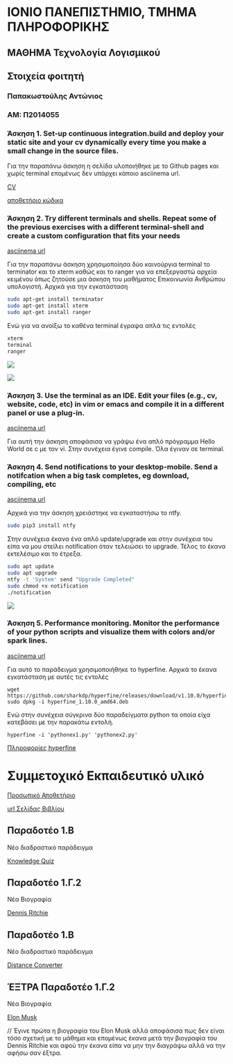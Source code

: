 # ΙΟΝΙΟ ΠΑΝΕΠΙΣΤΗΜΙΟ, ΤΜΗΜΑ ΠΛΗΡΟΦΟΡΙΚΗΣ 
## ΜΑΘΗΜΑ Τεχνολογία Λογισμικού

## Στοιχεία φοιτητή  
### Παπακωστούλης Αντώνιος
### ΑΜ: Π2014055




### Άσκηση 1. Set-up continuous integration.build and deploy your static site and your cv dynamically every time you make a small change in the source files.

Για την παραπάνω άσκηση η σελίδα υλοποιήθηκε με το Github pages και χωρίς terminal επομένως δεν υπάρχει κάποιο asciinema url.


[CV](https://p14papa1.github.io/CV/)

[αποθετήριο κώδικα](https://github.com/p14papa1/CV)


### Άσκηση 2. Try different terminals and shells. Repeat some of the previous exercises with a different terminal-shell and create a custom configuration that fits your needs	

[asciinema url](https://asciinema.org/a/vdcpu4sMnC4F7ai02QP084MKB)

Για την παραπάνω άσκηση χρησιμοποίησα δύο καινούργια terminal το terminator και το xterm καθώς και το ranger για να επεξεργαστώ αρχεία κειμένου όπως ζητούσε μια άσκηση του μαθήματος Επικοινωνία Ανθρώπου υπολογιστή. Αρχικά για την εγκατάσταση

```bash
sudo apt-get install terminator
sudo apt-get install xterm
sudo apt-get install ranger
```

Ενώ για να ανοίξω το καθένα terminal έγραψα απλά τις εντολές


```bash 
xterm
terminal
ranger
```

![](xterm.png)

![](terminator.png)





### Άσκηση 3. Use the terminal as an IDE. Edit your files (e.g., cv, website, code, etc) in vim or emacs and compile it in a different panel or use a plug-in.

[asciinema url](https://asciinema.org/a/WQquskz7nLa40TdOSI95bPl44)

Για αυτή την άσκηση αποφάσισα να γράψω ένα απλό πρόγραμμα Hello World σε c με τον vi. Στην συνέχεια έγινε compile. Όλα έγιναν σε terminal. 




### Άσκηση 4. Send notifications to your desktop-mobile. Send a notifcation when a big task completes, eg download, compiling, etc	

[asciinema url](https://asciinema.org/a/IhO7bbcD78Dz6pKL6w83KFk7p)

Αρχικά για την άσκηση χρειάστηκε να εγκαταστήσω το ntfy.

```bash
sudo pip3 install ntfy
```

Στην συνέχεια έκανα ένα απλό update/upgrade και στην συνέχεια του είπα να μου στείλει notification όταν τελειώσει το upgrade. Τέλος το έκανα εκτελέσιμο και το έτρεξα.

```bash
sudo apt update
sudo apt upgrade
ntfy -t 'System' send "Upgrade Completed"
sudo chmod +x notification
./notification
```

![](Ntfy.png)



### Άσκηση 5. Performance monitoring. Monitor the performance of your python scripts and visualize them with colors and/or spark lines.

[asciinema url](https://asciinema.org/a/wgyLiYNrogx8hUEFDCrS7blzU)

Για αυτό το παράδειγμα χρησιμοποιήθηκε το hyperfine. Αρχικά το έκανα εγκατάσταση με αυτές τις εντολές 

```
wget https://github.com/sharkdp/hyperfine/releases/download/v1.10.0/hyperfine_1.10.0_amd64.deb
sudo dpkg -i hyperfine_1.10.0_amd64.deb
```

Ενώ στην συνέχεια σύγκρινα δύο παραδείγματα python τα οποία είχα κατεβάσει με την παρακάτω εντολή. 

```
hyperfine -i 'pythonex1.py' 'pythonex2.py'
```

[Πληροφορίες hyperfine](https://github.com/sharkdp/hyperfine)





# Συμμετοχικό Εκπαιδευτικό υλικό

[Προσωπικό Αποθετήριο](https://github.com/p14papa1/pibook)

[url Σελίδας Βιβλίου](https://p14papa1.netlify.app/)


## Παραδοτέο 1.Β

Νέο διαδραστικό παράδειγμα

[Knowledge Quiz](https://p14papa1.netlify.app/remix/quiz/)

## Παραδοτέο 1.Γ.2
Νέα Βιογραφία

[Dennis Ritchie](https://p14papa1.netlify.app/biography/dennis-ritchie/)


## Παραδοτέο 1.Β

Νέο διαδραστικό παράδειγμα

[Distance Converter](https://p14papa1.netlify.app/remix/distance/)





##  ΈΞΤΡΑ Παραδοτέο 1.Γ.2
Νέα Βιογραφία 

[Elon Musk](https://p14papa1.netlify.app/biography/elon-musk/)

// Έγινε πρώτα η βιογραφία του Elon Musk αλλά αποφάσισα πως δεν είναι τόσο σχετική με το μάθημα και επομένως έκανα μετά την βιογραφία του Dennis Ritchie και αφού την έκανα είπα να μην την διαγράψω αλλά να την αφήσω σαν έξτρα.










